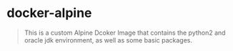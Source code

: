 # docker-alpine

> This is a custom Alpine Dcoker Image that contains the python2 and oracle jdk environment, as well as some basic packages.
